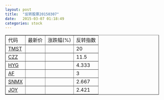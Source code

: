 ```yaml
---
layout: post
title:  "反转股票20150307"
date:   2015-03-07 01:18:49
categories: stock
---
```


<script type="text/javascript">
var stockList = []
stockList.push('gb_tmst');
stockList.push('gb_czz');
stockList.push('gb_hyg');
stockList.push('gb_af');
stockList.push('gb_snmx');
stockList.push('gb_joy');
</script>

<table border="1">
 <tr>
 <td>代码</td>
  <td>最新价</td>
  <td>涨跌幅(%)</td>
 <td>反转指数</td>
</tr>
  <tr id="tmst"><td><a href="http://stock.finance.sina.com.cn/usstock/quotes/TMST.html" target="_blank">TMST</a></td><td></td><td></td><td>20</td></tr>
  <tr id="czz"><td><a href="http://stock.finance.sina.com.cn/usstock/quotes/CZZ.html" target="_blank">CZZ</a></td><td></td><td></td><td>11.5</td></tr>
  <tr id="hyg"><td><a href="http://stock.finance.sina.com.cn/usstock/quotes/HYG.html" target="_blank">HYG</a></td><td></td><td></td><td>4.333</td></tr>
  <tr id="af"><td><a href="http://stock.finance.sina.com.cn/usstock/quotes/AF.html" target="_blank">AF</a></td><td></td><td></td><td>3</td></tr>
  <tr id="snmx"><td><a href="http://stock.finance.sina.com.cn/usstock/quotes/SNMX.html" target="_blank">SNMX</a></td><td></td><td></td><td>2.667</td></tr>
  <tr id="joy"><td><a href="http://stock.finance.sina.com.cn/usstock/quotes/JOY.html" target="_blank">JOY</a></td><td></td><td></td><td>2.421</td></tr>
</table>
